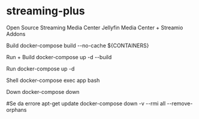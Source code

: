 # streaming-plus
Open Source Streaming Media Center
Jellyfin Media Center + Streamio Addons


Build
docker-compose build --no-cache ${CONTAINERS}

Run + Build
docker-compose up -d --build

Run
docker-compose up -d

Shell
docker-compose exec app bash

Down
docker-compose down

#Se da errore apt-get update
docker-compose down -v --rmi all --remove-orphans
